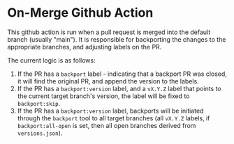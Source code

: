 # On-Merge Github Action

This github action is run when a pull request is merged into the default branch (usually "main"). It is responsible for backporting the changes to the appropriate branches, and adjusting labels on the PR.

The current logic is as follows:

1. If the PR has a `backport` label - indicating that a backport PR was closed, it will find the original PR, and append the version to the labels.
2. If the PR has a `backport:version` label, and a `vX.Y.Z` label that points to the current target branch's version, the label will be fixed to `backport:skip`.
3. If the PR has a `backport:version` label, backports will be initiated through the `backport` tool to all target branches (all `vX.Y.Z` labels, if `backport:all-open` is set, then all open branches derived from `versions.json`).
